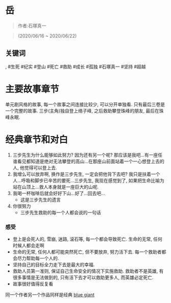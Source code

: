 # 岳

> 作者:石塚真一

> (2020/06/16 \~ 2020/06/22)

## 关键词
, #生死 #纪实 #登山 #死亡 #救助 #成长 #孤独 #石塚真一 #坚持 #超越

# 主要故事章节
单元剧风格的故事, 每一个故事之间连接比较少, 可以分开单独看. 只有最后三卷是一个完整的故事. 三步(主角)独自登上络子峰, 之后救助攀登珠峰的朋友, 最后在珠峰永眠.

# 经典章节和对白
1. 三步先生为什么能够如此努力? 因为还有另一个呢? 那应该是我吧...有一座任谁看见都知道是绝对无法攀登的高山...在那座山前面站着一个一心想登上去的人, 他觉得可以登上去.
2. 我增么可以放弃啊, 换作是三步先生, 一定会把他背下去吧? 我只是扶着一个人...呼吸和脚步已辛苦的要死...三步先生, 我现在感觉到了, 如果把生命比喻为站在山顶上...救人本身就是一座巨大的山呢.
3. 我喝一杯咖啡后就会好好下山...好了...回去吧...
    * 这是三步先生的遗言
4. 你很努力
    * 三步先生救助的每一个人都会说的一句话

### 感受
* 登上是会死人的, 雪崩, 迷路, 滚石等, 每一个都会导致死亡. 生命的无常, 任何时候人都会走啊
* 生命的无常, 任何人都可能突然死亡, 但不要放弃, 努力活下去. 每一个救助者都会尽力帮助每一个人的.
* 坚持自己的目标全力走下去是最大的幸福.
* 救助人员第一准则, 保证自己生命安全的情况下实施救助. 救助者不是英雄, 有很多事情是无法做到的, 只有活下去才可以救助更多人, 而英雄必定死亡.
* 故事很好值得反复看

同一个作者另一个作品同样是经典 [blue giant](../2019/blue_giant.md)
